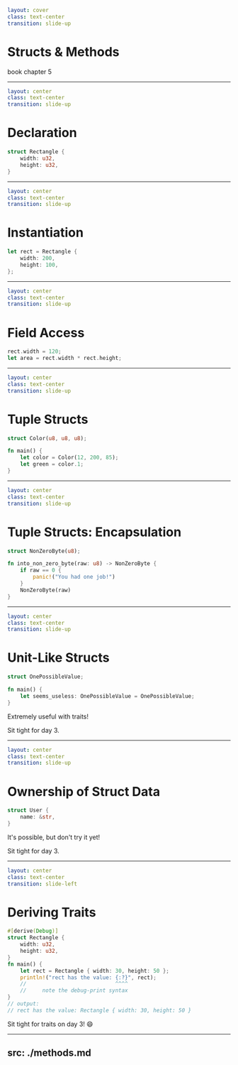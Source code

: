 ```yaml
layout: cover
class: text-center
transition: slide-up
```

# Structs & Methods

book chapter 5

---

```yaml
layout: center
class: text-center
transition: slide-up
```

# Declaration

```rust
struct Rectangle {
    width: u32,
    height: u32,
}
```

---

```yaml
layout: center
class: text-center
transition: slide-up
```

# Instantiation

```rust
let rect = Rectangle {
    width: 200,
    height: 100,
};
```

---

```yaml
layout: center
class: text-center
transition: slide-up
```

# Field Access

```rust
rect.width = 120;
let area = rect.width * rect.height;
```

---

```yaml
layout: center
class: text-center
transition: slide-up
```

# Tuple Structs

```rust
struct Color(u8, u8, u8);

fn main() {
    let color = Color(12, 200, 85);
    let green = color.1;
}
```

---

```yaml
layout: center
class: text-center
transition: slide-up
```

# Tuple Structs: Encapsulation

```rust
struct NonZeroByte(u8);

fn into_non_zero_byte(raw: u8) -> NonZeroByte {
    if raw == 0 {
        panic!("You had one job!")
    }
    NonZeroByte(raw)
}
```

---

```yaml
layout: center
class: text-center
transition: slide-up
```

# Unit-Like Structs

```rust
struct OnePossibleValue;

fn main() {
    let seems_useless: OnePossibleValue = OnePossibleValue;
}
```

Extremely useful with traits!

Sit tight for day 3.

---

```yaml
layout: center
class: text-center
transition: slide-up
```

# Ownership of Struct Data

```rust
struct User {
    name: &str,
}
```

It's possible, but don't try it yet!

Sit tight for day 3.

<div
    style="background-color: red"
    class="h-0.5 absolute top-66 left-104 w-9"
></div>

---

```yaml
layout: center
class: text-center
transition: slide-left
```

# Deriving Traits

```rust {1,2,8-10}
#[derive(Debug)]
struct Rectangle {
    width: u32,
    height: u32,
}
fn main() {
    let rect = Rectangle { width: 30, height: 50 };
    println!("rect has the value: {:?}", rect);
    //                            ^^^^
    //     note the debug-print syntax
}
// output:
// rect has the value: Rectangle { width: 30, height: 50 }
```

Sit tight for traits on day 3! 😄

---
src: ./methods.md
---
